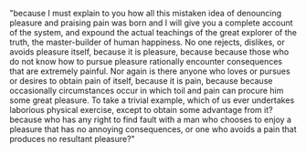 "because I must explain to you how all this mistaken idea of denouncing pleasure and praising pain was born and I will give you a complete account of the system, and expound the actual teachings of the great explorer of the truth, the master-builder of human happiness.
No one rejects, dislikes, or avoids pleasure itself, because it is pleasure, because because those who do not know how to pursue pleasure rationally encounter consequences that are extremely painful.
Nor again is there anyone who loves or pursues or desires to obtain pain of itself, because it is pain, because because occasionally circumstances occur in which toil and pain can procure him some great pleasure.
To take a trivial example, which of us ever undertakes laborious physical exercise, except to obtain some advantage from it?
because who has any right to find fault with a man who chooses to enjoy a pleasure that has no annoying consequences, or one who avoids a pain that produces no resultant pleasure?"